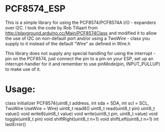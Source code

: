 # PCF8574_ESP

This is a simple library for using the PCF8574/PCF8574A I/O - expanders over I2C. I took the code by Rob Tillaart from http://playground.arduino.cc/Main/PCF8574Class and modified it to allow the use of I2C on non-default port and/or using a TwoWire - class you supply to it instead of the default "Wire" as defined in Wire.h

This library does not supply any special handling for using the interrupt - pin on the PCF8574, just connect the pin to a pin on your ESP, set up an interrupt-handler for it and remember to use pinMode(pin, INPUT_PULLUP) to make use of it.

# Usage:

class initializer PCF8574(uint8_t address, int sda = SDA, int scl = SCL, TwoWire UseWire = Wire)
uint8_t read8()
uint8_t read(uint8_t pin)
uint8_t value()
void write8(uint8_t value)
void write(uint8_t pin, uint8_t value)
void toggle(uint8_t pin)
void shiftRight(uint8_t n=1)
void shiftLeft(uint8_t n=1)
int lastError()
